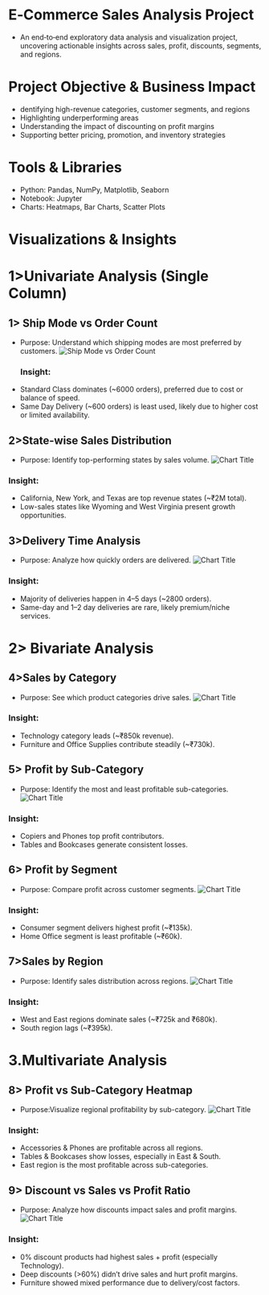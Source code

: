 # E‑Commerce Sales Analysis Project
- An end‑to‑end exploratory data analysis and visualization project, uncovering actionable insights across sales, profit, discounts, segments, and regions.

 # Project Objective & Business Impact
 - dentifying high-revenue categories, customer segments, and regions
 - Highlighting underperforming areas
 - Understanding the impact of discounting on profit margins
 - Supporting better pricing, promotion, and inventory strategies

# Tools & Libraries
- Python: Pandas, NumPy, Matplotlib, Seaborn
- Notebook: Jupyter
- Charts: Heatmaps, Bar Charts, Scatter Plots

# Visualizations & Insights

# 1>Univariate Analysis (Single Column)
  ## 1> Ship Mode vs Order Count
- Purpose: Understand which shipping modes are most preferred by customers.
  ![ Ship Mode vs Order Count](https://github.com/Anshpatel1825/ecommerce-sales-analysis/blob/main/Screenshot%202025-06-20%20125349.png?raw=true)
  ### Insight:
- Standard Class dominates (~6000 orders), preferred due to cost or balance of speed.
- Same Day Delivery (~600 orders) is least used, likely due to higher cost or limited availability.

## 2>State-wise Sales Distribution
- Purpose: Identify top-performing states by sales volume.
  ![Chart Title](https://github.com/Anshpatel1825/ecommerce-sales-analysis/blob/main/Screenshot%202025-06-20%20125409.png?raw=true)

### Insight:
- California, New York, and Texas are top revenue states (~₹2M total).
- Low-sales states like Wyoming and West Virginia present growth opportunities.

## 3>Delivery Time Analysis
- Purpose: Analyze how quickly orders are delivered.
  ![Chart Title](https://github.com/Anshpatel1825/ecommerce-sales-analysis/blob/main/Screenshot%202025-06-20%20125420.png?raw=true)

### Insight:
- Majority of deliveries happen in 4–5 days (~2800 orders).
- Same-day and 1–2 day deliveries are rare, likely premium/niche services.

# 2> Bivariate Analysis

## 4>Sales by Category
- Purpose: See which product categories drive sales.
  ![Chart Title](https://github.com/Anshpatel1825/ecommerce-sales-analysis/blob/main/Screenshot%202025-06-20%20125432.png?raw=true)

### Insight:
- Technology category leads (~₹850k revenue).
- Furniture and Office Supplies contribute steadily (~₹730k).

## 5> Profit by Sub-Category
- Purpose: Identify the most and least profitable sub-categories.
  ![Chart Title](https://github.com/Anshpatel1825/ecommerce-sales-analysis/blob/main/Screenshot%202025-06-20%20125442.png?raw=true)

### Insight:
- Copiers and Phones top profit contributors.
- Tables and Bookcases generate consistent losses.

## 6> Profit by Segment
- Purpose: Compare profit across customer segments.
  ![Chart Title](https://github.com/Anshpatel1825/ecommerce-sales-analysis/blob/main/Screenshot%202025-06-20%20125502.png?raw=true)

### Insight:
- Consumer segment delivers highest profit (~₹135k).
- Home Office segment is least profitable (~₹60k).


## 7>Sales by Region
- Purpose:  Identify sales distribution across regions.
  ![Chart Title](https://github.com/Anshpatel1825/ecommerce-sales-analysis/blob/main/Screenshot%202025-06-20%20125511.png?raw=true)

### Insight:
- West and East regions dominate sales (~₹725k and ₹680k).
- South region lags (~₹395k).

# 3.Multivariate Analysis
## 8> Profit vs Sub-Category Heatmap
- Purpose:Visualize regional profitability by sub-category.
  ![Chart Title](images/filename.png)

### Insight:
- Accessories & Phones are profitable across all regions.
- Tables & Bookcases show losses, especially in East & South.
- East region is the most profitable across sub-categories.

## 9> Discount vs Sales vs Profit Ratio
- Purpose: Analyze how discounts impact sales and profit margins.
  ![Chart Title](images/filename.png)

### Insight:
- 0% discount products had highest sales + profit (especially Technology).
- Deep discounts (>60%) didn’t drive sales and hurt profit margins.
- Furniture showed mixed performance due to delivery/cost factors.
  






